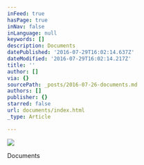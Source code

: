 ```yaml
---
inFeed: true
hasPage: true
inNav: false
inLanguage: null
keywords: []
description: Documents
datePublished: '2016-07-29T16:02:14.637Z'
dateModified: '2016-07-29T16:02:14.217Z'
title: ''
author: []
via: {}
sourcePath: _posts/2016-07-26-documents.md
authors: []
publisher: {}
starred: false
url: documents/index.html
_type: Article

---
```

![](https://the-grid-user-content.s3-us-west-2.amazonaws.com/4560a2ac-b22c-49e5-bef6-a56561f0991a.jpg)

Documents
